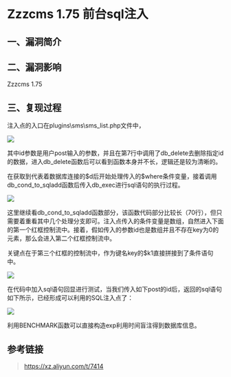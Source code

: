 Zzzcms 1.75 前台sql注入
=======================

一、漏洞简介
------------

二、漏洞影响
------------

Zzzcms 1.75

三、复现过程
------------

注入点的入口在plugins\\sms\\sms\_list.php文件中，

![](/Users/aresx/Documents/VulWiki/.resource/Zzzcms1.75前台sql注入/media/rId24.png)

其中id参数是用户post输入的参数，并且在第7行中调用了db\_delete去删除指定id的数据，进入db\_delete函数后可以看到函数本身并不长，逻辑还是较为清晰的。

在获取到代表着数据库连接的\$d后开始处理传入的\$where条件变量，接着调用db\_cond\_to\_sqladd函数后传入db\_exec进行sql语句的执行过程。

![](/Users/aresx/Documents/VulWiki/.resource/Zzzcms1.75前台sql注入/media/rId25.png)

这里继续看db\_cond\_to\_sqladd函数部分，该函数代码部分比较长（70行），但只需要着重看其中几个处理分支即可。注入点传入的条件变量是数组，自然进入下面的第一个红框控制流中。接着，假如传入的参数id也是数组并且不存在key为0的元素，那么会进入第二个红框控制流中。

关键点在于第三个红框的控制流中，作为键名key的\$k1直接拼接到了条件语句中。

![](/Users/aresx/Documents/VulWiki/.resource/Zzzcms1.75前台sql注入/media/rId26.png)

在代码中加入sql语句回显进行测试，当我们传入如下post的id后，返回的sql语句如下所示，已经形成可以利用的SQL注入点了：

![](/Users/aresx/Documents/VulWiki/.resource/Zzzcms1.75前台sql注入/media/rId27.png)

利用BENCHMARK函数可以直接构造exp利用时间盲注得到数据库信息。

参考链接
--------

> https://xz.aliyun.com/t/7414
